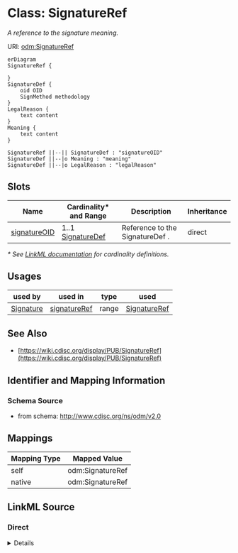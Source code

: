 # Class: SignatureRef

_A reference to the signature meaning._




URI: [odm:SignatureRef](http://www.cdisc.org/ns/odm/v2.0/SignatureRef)


```mermaid
erDiagram
SignatureRef {

}
SignatureDef {
    oid OID  
    SignMethod methodology  
}
LegalReason {
    text content  
}
Meaning {
    text content  
}

SignatureRef ||--|| SignatureDef : "signatureOID"
SignatureDef ||--|o Meaning : "meaning"
SignatureDef ||--|o LegalReason : "legalReason"

```



<!-- no inheritance hierarchy -->


## Slots

| Name | Cardinality* and Range | Description | Inheritance |
| ---  | --- | --- | --- |
| [signatureOID](signatureOID.md) | 1..1 <br/> [SignatureDef](SignatureDef.md) | Reference to the SignatureDef . | direct |

_* See [LinkML documentation](https://linkml.io/linkml/schemas/slots.html#slot-cardinality) for cardinality definitions._




## Usages

| used by | used in | type | used |
| ---  | --- | --- | --- |
| [Signature](Signature.md) | [signatureRef](signatureRef.md) | range | [SignatureRef](SignatureRef.md) |






## See Also

* [https://wiki.cdisc.org/display/PUB/SignatureRef](https://wiki.cdisc.org/display/PUB/SignatureRef)

## Identifier and Mapping Information







### Schema Source


* from schema: http://www.cdisc.org/ns/odm/v2.0





## Mappings

| Mapping Type | Mapped Value |
| ---  | ---  |
| self | odm:SignatureRef |
| native | odm:SignatureRef |





## LinkML Source

<!-- TODO: investigate https://stackoverflow.com/questions/37606292/how-to-create-tabbed-code-blocks-in-mkdocs-or-sphinx -->

### Direct

<details>
```yaml
name: SignatureRef
description: A reference to the signature meaning.
from_schema: http://www.cdisc.org/ns/odm/v2.0
see_also:
- https://wiki.cdisc.org/display/PUB/SignatureRef
rank: 1000
slots:
- signatureOID
slot_usage:
  signatureOID:
    name: signatureOID
    description: Reference to the SignatureDef .
    comments:
    - 'Required

      range: oidref'
    domain_of:
    - SignatureRef
    range: SignatureDef
    required: true
class_uri: odm:SignatureRef

```
</details>

### Induced

<details>
```yaml
name: SignatureRef
description: A reference to the signature meaning.
from_schema: http://www.cdisc.org/ns/odm/v2.0
see_also:
- https://wiki.cdisc.org/display/PUB/SignatureRef
rank: 1000
slot_usage:
  signatureOID:
    name: signatureOID
    description: Reference to the SignatureDef .
    comments:
    - 'Required

      range: oidref'
    domain_of:
    - SignatureRef
    range: SignatureDef
    required: true
attributes:
  signatureOID:
    name: signatureOID
    description: Reference to the SignatureDef .
    comments:
    - 'Required

      range: oidref'
    from_schema: http://www.cdisc.org/ns/odm/v2.0
    rank: 1000
    alias: signatureOID
    owner: SignatureRef
    domain_of:
    - SignatureRef
    range: SignatureDef
    required: true
class_uri: odm:SignatureRef

```
</details>
